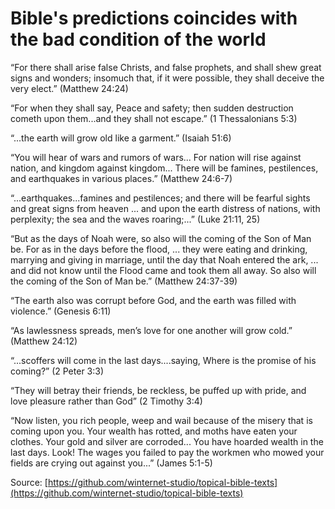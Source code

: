Bible's predictions coincides with the bad condition of the world
=================================================================

“For there shall arise false Christs, and false prophets, and shall shew great signs and wonders; insomuch that, if it were possible, they shall deceive the very elect.” (Matthew 24:24)

“For when they shall say, Peace and safety; then sudden destruction cometh upon them...and they shall not escape.” (1 Thessalonians 5:3)

“...the earth will grow old like a garment.” (Isaiah 51:6)

“You will hear of wars and rumors of wars... For nation will rise against nation, and kingdom against kingdom... There will be famines, pestilences, and earthquakes in various places.” (Matthew 24:6-7)

“...earthquakes...famines and pestilences; and there will be fearful sights and great signs from heaven ... and upon the earth distress of nations, with perplexity; the sea and the waves roaring;...” (Luke 21:11, 25)

“But as the days of Noah were, so also will the coming of the Son of Man be. For as in the days before the flood, ... they were eating and drinking, marrying and giving in marriage, until the day that Noah entered the ark, ... and did not know until the Flood came and took them all away. So also will the coming of the Son of Man be.” (Matthew 24:37-39)

“The earth also was corrupt before God, and the earth was filled with violence.” (Genesis 6:11)

“As lawlessness spreads, men’s love for one another will grow cold.” (Matthew 24:12)

“...scoffers will come in the last days....saying, Where is the promise of his coming?” (2 Peter 3:3)

“They will betray their friends, be reckless, be puffed up with pride, and love pleasure rather than God” (2 Timothy 3:4)

“Now listen, you rich people, weep and wail because of the misery that is coming upon you. Your wealth has rotted, and moths have eaten your clothes. Your gold and silver are corroded... You have hoarded wealth in the last days. Look! The wages you failed to pay the workmen who mowed your fields are crying out against you...” (James 5:1-5)


<!--
References:
03-C Sleeping through the sirens.pdf
-->

Source: [https://github.com/winternet-studio/topical-bible-texts](https://github.com/winternet-studio/topical-bible-texts)
